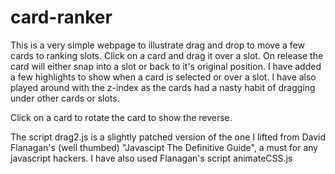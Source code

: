 # card-ranker
This is a very simple webpage to illustrate drag and drop to move a few cards to ranking slots. Click on a card and drag it over a slot. 
On release the card will either snap into a slot or back to it's original position. 
I have added a few highlights to show when a card is selected or over a slot. 
I have also played around with the z-index as the cards had a nasty habit of dragging under other cards or slots.

Click on a card to rotate the card to show the reverse.

The script drag2.js is a slightly patched version of the one I lifted from David Flanagan's (well thumbed) 
"Javascipt The Definitive Guide", a must for any javascript hackers. I have also used Flanagan's script animateCSS.js
